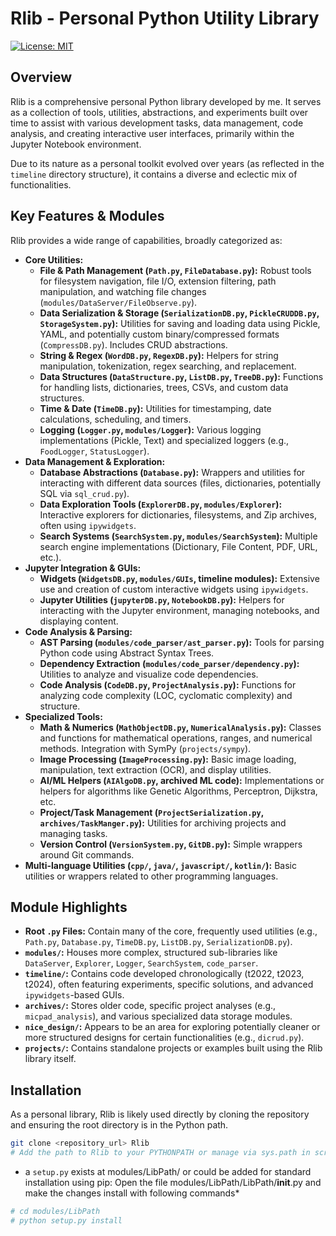 # Rlib - Personal Python Utility Library

[![License: MIT](https://img.shields.io/badge/License-MIT-yellow.svg)](https://opensource.org/licenses/MIT) <!-- Placeholder - Add actual license -->

## Overview

Rlib is a comprehensive personal Python library developed by me. It serves as a collection of tools, utilities, abstractions, and experiments built over time to assist with various development tasks, data management, code analysis, and creating interactive user interfaces, primarily within the Jupyter Notebook environment.

Due to its nature as a personal toolkit evolved over years (as reflected in the `timeline` directory structure), it contains a diverse and eclectic mix of functionalities.

## Key Features & Modules

Rlib provides a wide range of capabilities, broadly categorized as:

*   **Core Utilities:**
    *   **File & Path Management (`Path.py`, `FileDatabase.py`):** Robust tools for filesystem navigation, file I/O, extension filtering, path manipulation, and watching file changes (`modules/DataServer/FileObserve.py`).
    *   **Data Serialization & Storage (`SerializationDB.py`, `PickleCRUDDB.py`, `StorageSystem.py`):** Utilities for saving and loading data using Pickle, YAML, and potentially custom binary/compressed formats (`CompressDB.py`). Includes CRUD abstractions.
    *   **String & Regex (`WordDB.py`, `RegexDB.py`):** Helpers for string manipulation, tokenization, regex searching, and replacement.
    *   **Data Structures (`DataStructure.py`, `ListDB.py`, `TreeDB.py`):** Functions for handling lists, dictionaries, trees, CSVs, and custom data structures.
    *   **Time & Date (`TimeDB.py`):** Utilities for timestamping, date calculations, scheduling, and timers.
    *   **Logging (`Logger.py`, `modules/Logger`):** Various logging implementations (Pickle, Text) and specialized loggers (e.g., `FoodLogger`, `StatusLogger`).
*   **Data Management & Exploration:**
    *   **Database Abstractions (`Database.py`):** Wrappers and utilities for interacting with different data sources (files, dictionaries, potentially SQL via `sql_crud.py`).
    *   **Data Exploration Tools (`ExplorerDB.py`, `modules/Explorer`):** Interactive explorers for dictionaries, filesystems, and Zip archives, often using `ipywidgets`.
    *   **Search Systems (`SearchSystem.py`, `modules/SearchSystem`):** Multiple search engine implementations (Dictionary, File Content, PDF, URL, etc.).
*   **Jupyter Integration & GUIs:**
    *   **Widgets (`WidgetsDB.py`, `modules/GUIs`, timeline modules):** Extensive use and creation of custom interactive widgets using `ipywidgets`.
    *   **Jupyter Utilities (`jupyterDB.py`, `NotebookDB.py`):** Helpers for interacting with the Jupyter environment, managing notebooks, and displaying content.
*   **Code Analysis & Parsing:**
    *   **AST Parsing (`modules/code_parser/ast_parser.py`):** Tools for parsing Python code using Abstract Syntax Trees.
    *   **Dependency Extraction (`modules/code_parser/dependency.py`):** Utilities to analyze and visualize code dependencies.
    *   **Code Analysis (`CodeDB.py`, `ProjectAnalysis.py`):** Functions for analyzing code complexity (LOC, cyclomatic complexity) and structure.
*   **Specialized Tools:**
    *   **Math & Numerics (`MathObjectDB.py`, `NumericalAnalysis.py`):** Classes and functions for mathematical operations, ranges, and numerical methods. Integration with SymPy (`projects/sympy`).
    *   **Image Processing (`ImageProcessing.py`):** Basic image loading, manipulation, text extraction (OCR), and display utilities.
    *   **AI/ML Helpers (`AIAlgoDB.py`, archived ML code):** Implementations or helpers for algorithms like Genetic Algorithms, Perceptron, Dijkstra, etc.
    *   **Project/Task Management (`ProjectSerialization.py`, `archives/TaskManger.py`):** Utilities for archiving projects and managing tasks.
    *   **Version Control (`VersionSystem.py`, `GitDB.py`):** Simple wrappers around Git commands.
*   **Multi-language Utilities (`cpp/`, `java/`, `javascript/`, `kotlin/`):** Basic utilities or wrappers related to other programming languages.

## Module Highlights

*   **Root `.py` Files:** Contain many of the core, frequently used utilities (e.g., `Path.py`, `Database.py`, `TimeDB.py`, `ListDB.py`, `SerializationDB.py`).
*   **`modules/`:** Houses more complex, structured sub-libraries like `DataServer`, `Explorer`, `Logger`, `SearchSystem`, `code_parser`.
*   **`timeline/`:** Contains code developed chronologically (t2022, t2023, t2024), often featuring experiments, specific solutions, and advanced `ipywidgets`-based GUIs.
*   **`archives/`:** Stores older code, specific project analyses (e.g., `micpad_analysis`), and various specialized data storage modules.
*   **`nice_design/`:** Appears to be an area for exploring potentially cleaner or more structured designs for certain functionalities (e.g., `dicrud.py`).
*   **`projects/`:** Contains standalone projects or examples built using the Rlib library itself.

## Installation

As a personal library, Rlib is likely used directly by cloning the repository and ensuring the root directory is in the Python path.

```bash
git clone <repository_url> Rlib
# Add the path to Rlib to your PYTHONPATH or manage via sys.path in scripts/notebooks
```

* a `setup.py` exists at modules/LibPath/ or could be added for standard installation using pip:  Open the file modules/LibPath/LibPath/__init__.py and make the changes install with following commands*

```bash
# cd modules/LibPath
# python setup.py install
```
